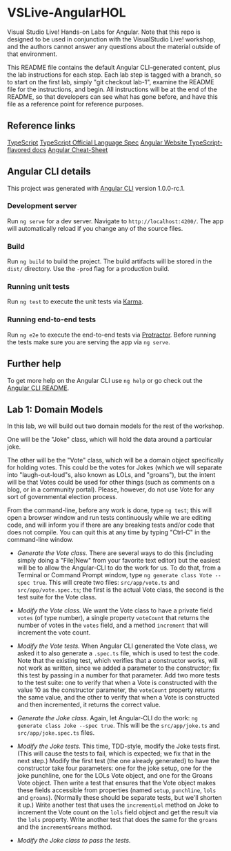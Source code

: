 # VSLive-AngularHOL

Visual Studio Live! Hands-on Labs for Angular. Note that this repo is designed to be used in conjunction with the VisualStudio Live! workshop, and the authors cannot answer any questions about the material outside of that environment.

This README file contains the default Angular CLI-generated content, plus the lab instructions for each step. Each lab step is tagged with a branch, so to start on the first lab, simply "git checkout lab-1", examine the README file for the instructions, and begin. All instructions will be at the end of the README, so that developers can see what has gone before, and have this file as a reference point for reference purposes.

## Reference links

[TypeScript](https://github.com/Microsoft/TypeScript)
[TypeScript Official Language Spec](https://github.com/Microsoft/TypeScript/tree/2.1/doc)
[Angular Website TypeScript-flavored docs](https://angular.io/docs/ts/latest/)
[Angular Cheat-Sheet](https://angular.io/docs/ts/latest/guide/cheatsheet.html)

## Angular CLI details

This project was generated with [Angular CLI](https://github.com/angular/angular-cli) version 1.0.0-rc.1.

### Development server
Run `ng serve` for a dev server. Navigate to `http://localhost:4200/`. The app will automatically reload if you change any of the source files.

### Build

Run `ng build` to build the project. The build artifacts will be stored in the `dist/` directory. Use the `-prod` flag for a production build.

### Running unit tests

Run `ng test` to execute the unit tests via [Karma](https://karma-runner.github.io).

### Running end-to-end tests

Run `ng e2e` to execute the end-to-end tests via [Protractor](http://www.protractortest.org/).
Before running the tests make sure you are serving the app via `ng serve`.

## Further help

To get more help on the Angular CLI use `ng help` or go check out the [Angular CLI README](https://github.com/angular/angular-cli/blob/master/README.md).


## Lab 1: Domain Models

In this lab, we will build out two domain models for the rest of the workshop.

One will be the "Joke" class, which will hold the data around a particular joke.

The other will be the "Vote" class, which will be a domain object specifically for holding votes. This could be the votes for Jokes (which we will separate into "laugh-out-loud"s, also known as LOLs, and "groans"), but the intent will be that Votes could be used for other things (such as comments on a blog, or in a community portal). Please, however, do not use Vote for any sort of governmental election process.

From the command-line, before any work is done, type `ng test`; this will open a browser window and run tests continuously while we are editing code, and will inform you if there are any breaking tests and/or code that does not compile. You can quit this at any time by typing "Ctrl-C" in the command-line window.

* *Generate the Vote class.* There are several ways to do this (including simply doing a "File|New" from your favorite text editor) but the easiest will be to allow the Angular-CLI to do the work for us. To do that, from a Terminal or Command Prompt window, type `ng generate class Vote --spec true`. This will create two files: `src/app/vote.ts` and `src/app/vote.spec.ts`; the first is the actual Vote class, the second is the test suite for the Vote class.

* *Modify the Vote class.* We want the Vote class to have a private field `votes` (of type number), a single property `voteCount` that returns the number of votes in the `votes` field, and a method `increment` that will increment the vote count.

* *Modify the Vote tests.* When Angular CLI generated the Vote class, we asked it to also generate a `.spec.ts` file, which is used to test the code. Note that the existing test, which verifies that a constructor works, will not work as written, since we added a parameter to the constructor; fix this test by passing in a number for that parameter. Add two more tests to the test suite: one to verify that when a Vote is constructed with the value 10 as the constructor parameter, the `voteCount` property returns the same value, and the other to verify that when a Vote is constructed and then incremented, it returns the correct value.

* *Generate the Joke class.* Again, let Angular-CLI do the work: `ng generate class Joke --spec true`. This will be the `src/app/joke.ts` and `src/app/joke.spec.ts` files.

* *Modify the Joke tests.* This time, TDD-style, modify the Joke tests first. (This will cause the tests to fail, which is expected; we fix that in the next step.) Modify the first test (the one already generated) to have the constructor take four parameters: one for the joke setup, one for the joke punchline, one for the LOLs Vote object, and one for the Groans Vote object. Then write a test that ensures that the Vote object makes these fields accessible from properties (named `setup`, `punchline`, `lols` and `groans`). (Normally these should be separate tests, but we'll shorten it up.) Write another test that uses the `incrementLol` method on Joke to increment the Vote count on the `lols` field object and get the result via the `lols` property. Write another test that does the same for the `groans` and the `incrementGroans` method.

* *Modify the Joke class to pass the tests.* 
